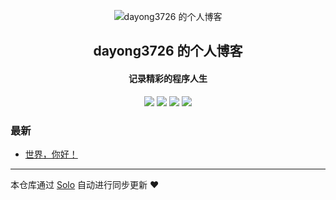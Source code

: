 <p align="center"><img alt="dayong3726 的个人博客" src="https://static.b3log.org/images/brand/solo-32.png"></p><h2 align="center">
dayong3726 的个人博客
</h2>

<h4 align="center">记录精彩的程序人生</h4>
<p align="center"><a title="dayong3726 的个人博客" target="_blank" href="https://github.com/dayong3726/solo-blog"><img src="https://img.shields.io/github/last-commit/dayong3726/solo-blog.svg?style=flat-square&color=FF9900"></a>
<a title="GitHub repo size in bytes" target="_blank" href="https://github.com/dayong3726/solo-blog"><img src="https://img.shields.io/github/repo-size/dayong3726/solo-blog.svg?style=flat-square"></a>
<a title="Solo Version" target="_blank" href="https://github.com/b3log/solo/releases"><img src="https://img.shields.io/badge/solo-3.6.7-f1e05a.svg?style=flat-square&color=blueviolet"></a>
<a title="Hits" target="_blank" href="https://github.com/b3log/hits"><img src="https://hits.b3log.org/dayong3726/solo-blog.svg"></a></p>

### 最新

* [世界，你好！](http://myfish.iicp.net:8080/hello-solo)



---

本仓库通过 [Solo](https://github.com/b3log/solo) 自动进行同步更新 ❤️ 